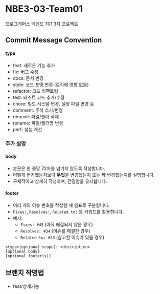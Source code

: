 # NBE3-03-Team01
프로그래머스 백엔드 T01 3차 프로젝트

## Commit Message Convention

#### **type**
- feat: 새로운 기능 추가  
- fix: 버그 수정
- docs: 문서 변경  
- style: 코드 포맷 변경 (로직에 영향 없음)  
- refactor: 코드 리팩토링  
- test: 테스트 코드 추가/수정  
- chore: 빌드 시스템 변경, 설정 파일 변경 등  
- comment: 주석 추가/변경  
- remove: 파일/폴더 삭제  
- rename: 파일/폴더명 변경
- perf: 성능 개선

### 추가 설명
#### **body**

- 본문은 한 줄당 72자를 넘기지 않도록 작성합니다.
- 어떻게 변경했는지보다 **무엇**을 변경했는지 또는 **왜** 변경했는지를 설명합니다.
- 구체적이고 상세히 작성하며, 간결함을 유지합니다.

#### **footer**

- 여러 개의 이슈 번호를 작성할 때 쉼표로 구분합니다.
- `Fixes:`, `Resolves:`, `Related to:` 등 키워드를 활용합니다.
- 예시:
    - `Fixes: #45` (아직 해결되지 않은 경우)
    - `Resolves: #34` (이슈를 해결한 경우)
    - `Related to: #23` (참고할 이슈가 있을 경우)

```shell
<type>[optional scope]: <description>
[optional body]
[optional footer(s)]
```

## 브랜치 작명법
- feat/상세기능
